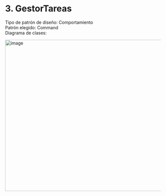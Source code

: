 # 3. GestorTareas

Tipo de patrón de diseño: Comportamiento <br>
Patrón elegido: Command <br>
Diagrama de clases: <br>

<img width="1493" height="489" alt="image" src="https://github.com/user-attachments/assets/5b6e8941-ab3d-4f46-bd55-596de011ca61" />

